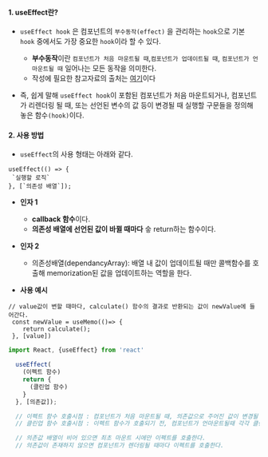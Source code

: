 
#### 1. useEffect란?

- `useEffect hook` 은 컴포넌트의 `부수동작(effect)` 을 관리하는 `hook`으로 기본 `hook` 중에서도 가장 중요한 `hook`이라 할 수 있다.
	- **부수동작**이란 `컴포넌트가 처음 마운트될 때`,`컴포넌트가 업데이트될 때`, `컴포넌트가 언마운트될 때` 일어나는 모든 동작을 의미한다.
	- 작성에 필요한 참고자료의 출처는 [여기](https://c17an.netlify.app/blog/React/useEffect-%EC%82%AC%EC%9A%A9%ED%95%98%EA%B8%B0/article/)이다

- 즉, 쉽게 말해 `useEffect hook`이 포함된 컴포넌트가 처음 마운트되거나, 컴포넌트가 리렌더링 될 때, 또는 선언된 변수의 값 등이 변경될 때 실행할 구문들을 정의해놓은 함수`(hook)`이다.


#### 2. 사용 방법

- `useEffect`의 사용 형태는 아래와 같다.
```tsx
useEffect(() => { 
 `실행할 로직` 
}, [`의존성 배열`]);
```

 - **인자 1**
	 - **callback 함수**이다.
	 - **의존성 배열에 선언된 값이 바뀔 때마다** 숳 return하는 함수이다.

 - **인자 2**
	 - 의존성배열(dependancyArray): 배열 내 값이 업데이트될 때만 콜백함수를 호출해 memorization된 값을 업데이트하는 역할을 한다.

- **사용 예시**
```tsx
// value값이 변할 때마다, calculate() 함수의 결과로 반환되는 값이 newValue에 들어간다.
 const newValue = useMemo(()=> {
    return calculate();
 }, [value])
```


```js
import React, {useEffect} from 'react'

  useEffect(
    (이펙트 함수)
    return {
      (클린업 함수)
    }
  }, [의존값]);

  // 이펙트 함수 호출시점 : 컴포넌트가 처음 마운트될 때, 의존값으로 주어진 값이 변경될 때
  // 클린업 함수 호출시점 : 이펙트 함수가 호출되기 전, 컴포넌트가 언마운트될때 각각 클린업이 호출된다.

  // 의존값 배열이 비어 있으면 최초 마운트 시에만 이펙트를 호출한다.
  // 의존값이 존재하지 않으면 컴포넌트가 렌더링될 때마다 이펙트를 호출한다.
```